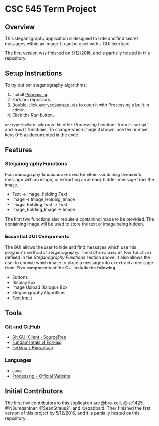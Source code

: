 # CSC 545 Term Project

## Overview
This steganography application is designed to hide and find secret messages within an image. It can be used with a GUI interface.

The first version was finished on 5/12/2016, and is partially hosted in this repository.

## Setup Instructions
To try out our steganography algorithms:

 1. Install [Processing](https://www.processing.org/).
 2. Fork our repository.
 3. Double-click `encryptionMain.pde` to open it with Processing's built-in editor.
 4. Click the *Run* button.

`encryptionMain.pde` runs the other Processing functions from its `setup()` and `draw()` functions. To change which image it shown, use the number keys 0-5 as documented in the code.

## Features

### Steganography Functions
Four stenography functions are used for either combining the user's message with an image, or extracting an already hidden message from the image.

 * Text -> Image_Holding_Text
 * Image -> Image_Holding_Image
 * Image_Holding_Text -> Text
 * Image_Holding_Image -> Image

The first two functions also require a containing image to be provided. The containing image will be used to store the text or image being hidden.

### Essential GUI Components
The GUI allows the user to hide and find messages which use this program's method of steganography. The GUI also uses all four functions defined in the *Steganography Functions* section above. It also allows the user to choose which image to place a message into or extract a message from. Five components of the GUI include the following.

 * Buttons
 * Display Box
 * Image Upload Dialogue Box
 * Steganography Algorithms
 * Text Input

## Tools

### Git and GitHub
 * [Git GUI Client - SourceTree](https://www.atlassian.com/software/sourcetree/overview/)
 * [Fundamentals of Forking](https://guides.github.com/activities/forking/)
 * [Forking a Repository](https://help.github.com/articles/fork-a-repo/)

### Languages
 * Java
 * [Processing - Official Website](https://www.processing.org/)

## Initial Contributors
The first five contributors to this application are @bro-dell, @lae1425, @NBumgardner, @SeanStraus21, and @sgabbard. They finished the first version of this project by 5/12/2016, and it is partially hosted on this repository. 
